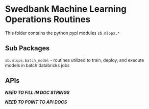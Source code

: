 # Swedbank Machine Learning Operations Routines

This folder contains the python pypi modules `sb.mlops.*`

## Sub Packages

`sb.mlops.batch_model` - routines utilized to train, deploy, and execute models in batch databricks jobs

## APIs

***NEED TO FILL IN DOC STRINGS***

***NEED TO POINT TO API DOCS***